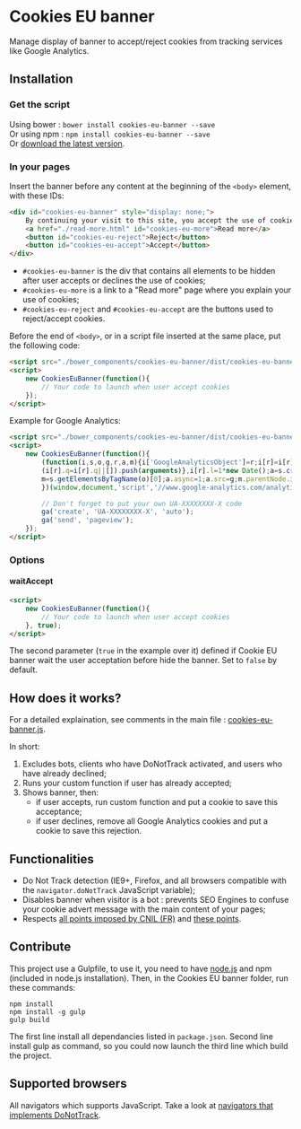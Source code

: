 # Cookies EU banner

Manage display of banner to accept/reject cookies from tracking services like Google Analytics.


## Installation

### Get the script

Using bower : `bower install cookies-eu-banner --save`  
Or using npm : `npm install cookies-eu-banner --save`  
Or [download the latest version](https://github.com/Alex-D/cookies-eu-banner/archive/master.zip).


### In your pages

Insert the banner before any content at the beginning of the `<body>` element, with these IDs:

```html
<div id="cookies-eu-banner" style="display: none;">
    By continuing your visit to this site, you accept the use of cookies by Google Analytics to make visits statistics.
    <a href="./read-more.html" id="cookies-eu-more">Read more</a>
    <button id="cookies-eu-reject">Reject</button>
    <button id="cookies-eu-accept">Accept</button>
</div>
```


- `#cookies-eu-banner` is the div that contains all elements to be hidden after user accepts or declines the use of cookies;
- `#cookies-eu-more` is a link to a "Read more" page where you explain your use of cookies;
- `#cookies-eu-reject` and `#cookies-eu-accept` are the buttons used to reject/accept cookies.


Before the end of `<body>`, or in a script file inserted at the same place, put the following code:

```html
<script src="./bower_components/cookies-eu-banner/dist/cookies-eu-banner.min.js"></script>
<script>
    new CookiesEuBanner(function(){
        // Your code to launch when user accept cookies
    });
</script>
```

Example for Google Analytics:

```html
<script src="./bower_components/cookies-eu-banner/dist/cookies-eu-banner.min.js"></script>
<script>
    new CookiesEuBanner(function(){
        (function(i,s,o,g,r,a,m){i['GoogleAnalyticsObject']=r;i[r]=i[r]||function(){
        (i[r].q=i[r].q||[]).push(arguments)},i[r].l=1*new Date();a=s.createElement(o),
        m=s.getElementsByTagName(o)[0];a.async=1;a.src=g;m.parentNode.insertBefore(a,m)
        })(window,document,'script','//www.google-analytics.com/analytics.js','ga');

        // Don't forget to put your own UA-XXXXXXXX-X code
        ga('create', 'UA-XXXXXXXX-X', 'auto');
        ga('send', 'pageview');
    });
</script>
```

### Options

#### waitAccept

```html
<script>
    new CookiesEuBanner(function(){
        // Your code to launch when user accept cookies
    }, true);
</script>
```

The second parameter (`true` in the example over it) defined if Cookie EU banner wait the user acceptation before hide the banner. Set to `false` by default.


## How does it works?

For a detailed explaination, see comments in the main file : [cookies-eu-banner.js](cookies-eu-banner.js).

In short:

1. Excludes bots, clients who have DoNotTrack activated, and users who have already declined;
2. Runs your custom function if user has already accepted;
3. Shows banner, then:
    - if user accepts, run custom function and put a cookie to save this acceptance;
    - if user declines, remove all Google Analytics cookies and put a cookie to save this rejection.


## Functionalities

- Do Not Track detection (IE9+, Firefox, and all browsers compatible with the `navigator.doNotTrack` JavaScript variable);
- Disables banner when visitor is a bot : prevents SEO Engines to confuse your cookie advert message with the main content of your pages;
- Respects [all points imposed by CNIL (FR)](http://www.cnil.fr/vos-obligations/sites-web-cookies-et-autres-traceurs/outils-et-codes-sources/la-mesure-daudience/) and [these points](http://www.cnil.fr/vos-obligations/sites-web-cookies-et-autres-traceurs/que-dit-la-loi/).


## Contribute

This project use a Gulpfile, to use it, you need to have [node.js](http://nodejs.org/) and npm (included in node.js installation). Then, in the Cookies EU banner folder, run these commands:

```console
npm install
npm install -g gulp
gulp build
```

The first line install all dependancies listed in `package.json`. Second line install gulp as command, so you could now launch the third line which build the project.


## Supported browsers

All navigators which supports JavaScript. Take a look at [navigators that implements DoNotTrack](http://donottrack.us/).
